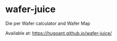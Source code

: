 # wafer-juice
Die per Wafer calculator and Wafer Map

Available at: https://hugoant.github.io/wafer-juice/
